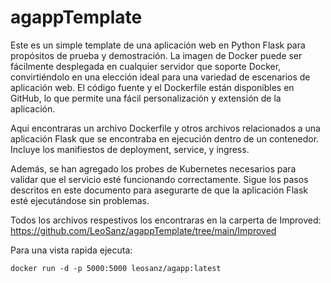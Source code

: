 # agappTemplate
Este es un simple template de una aplicación web en Python Flask para propósitos de prueba y demostración. La imagen de Docker puede ser fácilmente desplegada en cualquier servidor que soporte Docker, convirtiéndolo en una elección ideal para una variedad de escenarios de aplicación web. El código fuente y el Dockerfile están disponibles en GitHub, lo que permite una fácil personalización y extensión de la aplicación. 

Aqui encontraras un archivo Dockerfile y otros archivos relacionados a una aplicación Flask que se encontraba en ejecución dentro de un contenedor. Incluye los manifiestos de deployment, service, y ingress.

Además, se han agregado los probes de Kubernetes necesarios para validar que el servicio esté funcionando correctamente. Sigue los pasos descritos en este documento para asegurarte de que la aplicación Flask esté ejecutándose sin problemas.

Todos los archivos respestivos los encontraras en la carperta de Improved:
https://github.com/LeoSanz/agappTemplate/tree/main/Improved

Para una vista rapida ejecuta:
```console
docker run -d -p 5000:5000 leosanz/agapp:latest
```
